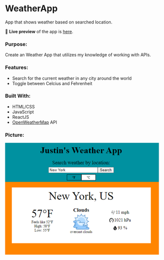 # WeatherApp
App that shows weather based on searched location.

🔗 **Live preview** of the app is [here](https://j-haze.github.io/Weather/).

### Purpose: ###
Create an Weather App that utilizes my knowledge of working with APIs.

### Features: ###

* Search for the current weather in any city around the world
* Toggle between Celcius and Fehrenheit

### Built With: ###

* HTML/CSS
* JavaScript
* ReactJS
* [OpenWeatherMap](https://openweathermap.org/) API

### Picture: ###

![Image of App](./ReadMe-Images/ReadMe1.png)
